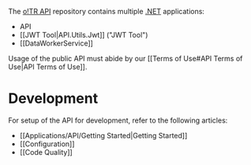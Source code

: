 The [o!TR API](https://github.com/osu-tournament-rating/otr-api) repository contains multiple [.NET](https://learn.microsoft.com/en-us/dotnet/) applications:

- API
- [[JWT Tool|API.Utils.Jwt]] ("JWT Tool")
- [[DataWorkerService]]

Usage of the public API must abide by our [[Terms of Use#API Terms of Use|API Terms of Use]].

# Development

For setup of the API for development, refer to the following articles:

- [[Applications/API/Getting Started|Getting Started]]
- [[Configuration]]
- [[Code Quality]]
